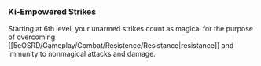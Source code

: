 ### Ki-Empowered Strikes

Starting at 6th level, your unarmed strikes count as magical for the purpose of overcoming [[5eOSRD/Gameplay/Combat/Resistence/Resistance|resistance]] and immunity to nonmagical attacks and damage.
